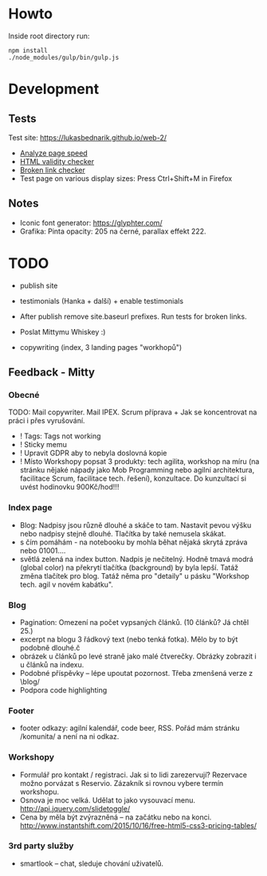 # Howto

Inside root directory run:

```
npm install
./node_modules/gulp/bin/gulp.js
```

# Development

## Tests

Test site: https://lukasbednarik.github.io/web-2/

- [Analyze page speed](https://developers.google.com/speed/pagespeed/insights/)
- [HTML validity checker](https://validator.w3.org)
- [Broken link checker](https://www.drlinkcheck.com/)
- Test page on various display sizes: Press Ctrl+Shift+M in Firefox

## Notes

- Iconic font generator: https://glyphter.com/
- Grafika: Pinta opacity: 205 na černé, parallax effekt 222.

# TODO

- publish site
- testimonials (Hanka + další) + enable testimonials
- After publish remove site.baseurl prefixes. Run tests for broken links.

- Poslat Mittymu Whiskey :)
- copywriting (index, 3 landing pages "workhopů")

## Feedback - Mitty

### Obecné

TODO: Mail copywriter. Mail IPEX. Scrum příprava + Jak se koncentrovat na práci i přes vyrušování.

- ! Tags: Tags not working
- ! Sticky memu
- ! Upravit GDPR aby to nebyla doslovná kopie
- ! Místo Workshopy popsat 3 produkty: tech agilita, workshop na míru (na stránku nějaké nápady jako Mob Programming nebo agilní architektura, facilitace Scrum, facilitace tech. řešení), konzultace. Do kunzultací si uvést hodinovku 900Kč/hod!!!

### Index page

- Blog: Nadpisy jsou různě dlouhé a skáče to tam. Nastavit pevou výšku nebo nadpisy stejně dlouhé. Tlačítka by také nemusela skákat.
- s čím pomáhám - na notebooku by mohla běhat nějaká skrytá zpráva nebo 01001….
- světlá zelená na index button. Nadpis je nečitelný. Hodně tmavá modrá (global color) na překrytí tlačítka (background) by byla lepší. Tatáž změna tlačítek pro blog. Tatáž něma pro "detaily" u pásku "Workshop tech. agil v novém kabátku".

### Blog

- Pagination: Omezení na počet vypsaných článků. (10 článků? Já chtěl 25.)
- excerpt na blogu 3 řádkový text (nebo tenká fotka). Mělo by to být podobně dlouhé.č
- obrázek u článků po levé straně jako malé čtverečky. Obrázky zobrazit i u článků na indexu.
- Podobné příspěvky – lépe upoutat pozornost. Třeba zmenšená verze z \blog/
- Podpora code highlighting

### Footer

- footer odkazy: agilní kalendář, code beer, RSS. Pořád mám stránku /komunita/ a není na ni odkaz.

### Workshopy

- Formulář pro kontakt / registraci. Jak si to lidi zarezervují? Rezervace možno porvázat s Reservio. Zázakník si rovnou vybere termín workshopu.
- Osnova je moc velká. Udělat to jako vysouvací menu. http://api.jquery.com/slidetoggle/
- Cena by měla být zvýrazněná – na začátku nebo na konci. http://www.instantshift.com/2015/10/16/free-html5-css3-pricing-tables/

### 3rd party služby

- smartlook – chat, sleduje chování uživatelů.
